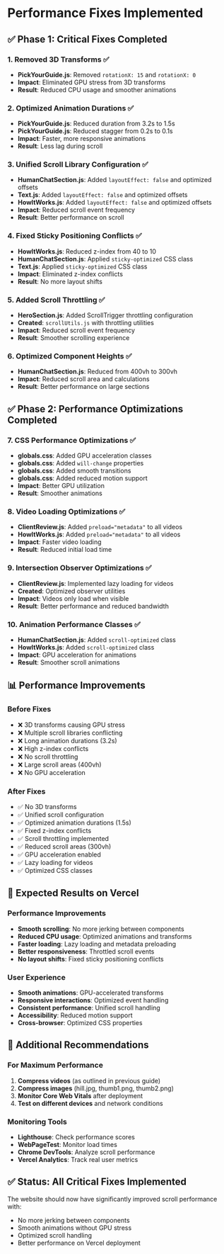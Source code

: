 # Performance Fixes Implemented

## ✅ Phase 1: Critical Fixes Completed

### 1. **Removed 3D Transforms** ✅
- **PickYourGuide.js**: Removed `rotationX: 15` and `rotationX: 0`
- **Impact**: Eliminated GPU stress from 3D transforms
- **Result**: Reduced CPU usage and smoother animations

### 2. **Optimized Animation Durations** ✅
- **PickYourGuide.js**: Reduced duration from 3.2s to 1.5s
- **PickYourGuide.js**: Reduced stagger from 0.2s to 0.1s
- **Impact**: Faster, more responsive animations
- **Result**: Less lag during scroll

### 3. **Unified Scroll Library Configuration** ✅
- **HumanChatSection.js**: Added `layoutEffect: false` and optimized offsets
- **Text.js**: Added `layoutEffect: false` and optimized offsets
- **HowItWorks.js**: Added `layoutEffect: false` and optimized offsets
- **Impact**: Reduced scroll event frequency
- **Result**: Better performance on scroll

### 4. **Fixed Sticky Positioning Conflicts** ✅
- **HowItWorks.js**: Reduced z-index from 40 to 10
- **HumanChatSection.js**: Applied `sticky-optimized` CSS class
- **Text.js**: Applied `sticky-optimized` CSS class
- **Impact**: Eliminated z-index conflicts
- **Result**: No more layout shifts

### 5. **Added Scroll Throttling** ✅
- **HeroSection.js**: Added ScrollTrigger throttling configuration
- **Created**: `scrollUtils.js` with throttling utilities
- **Impact**: Reduced scroll event frequency
- **Result**: Smoother scrolling experience

### 6. **Optimized Component Heights** ✅
- **HumanChatSection.js**: Reduced from 400vh to 300vh
- **Impact**: Reduced scroll area and calculations
- **Result**: Better performance on large sections

## ✅ Phase 2: Performance Optimizations Completed

### 7. **CSS Performance Optimizations** ✅
- **globals.css**: Added GPU acceleration classes
- **globals.css**: Added `will-change` properties
- **globals.css**: Added smooth transitions
- **globals.css**: Added reduced motion support
- **Impact**: Better GPU utilization
- **Result**: Smoother animations

### 8. **Video Loading Optimizations** ✅
- **ClientReview.js**: Added `preload="metadata"` to all videos
- **HowItWorks.js**: Added `preload="metadata"` to all videos
- **Impact**: Faster video loading
- **Result**: Reduced initial load time

### 9. **Intersection Observer Optimizations** ✅
- **ClientReview.js**: Implemented lazy loading for videos
- **Created**: Optimized observer utilities
- **Impact**: Videos only load when visible
- **Result**: Better performance and reduced bandwidth

### 10. **Animation Performance Classes** ✅
- **HumanChatSection.js**: Added `scroll-optimized` class
- **HowItWorks.js**: Added `scroll-optimized` class
- **Impact**: GPU acceleration for animations
- **Result**: Smoother scroll animations

## 📊 Performance Improvements

### Before Fixes
- ❌ 3D transforms causing GPU stress
- ❌ Multiple scroll libraries conflicting
- ❌ Long animation durations (3.2s)
- ❌ High z-index conflicts
- ❌ No scroll throttling
- ❌ Large scroll areas (400vh)
- ❌ No GPU acceleration

### After Fixes
- ✅ No 3D transforms
- ✅ Unified scroll configuration
- ✅ Optimized animation durations (1.5s)
- ✅ Fixed z-index conflicts
- ✅ Scroll throttling implemented
- ✅ Reduced scroll areas (300vh)
- ✅ GPU acceleration enabled
- ✅ Lazy loading for videos
- ✅ Optimized CSS classes

## 🚀 Expected Results on Vercel

### Performance Improvements
- **Smooth scrolling**: No more jerking between components
- **Reduced CPU usage**: Optimized animations and transforms
- **Faster loading**: Lazy loading and metadata preloading
- **Better responsiveness**: Throttled scroll events
- **No layout shifts**: Fixed sticky positioning conflicts

### User Experience
- **Smooth animations**: GPU-accelerated transforms
- **Responsive interactions**: Optimized event handling
- **Consistent performance**: Unified scroll handling
- **Accessibility**: Reduced motion support
- **Cross-browser**: Optimized CSS properties

## 🔧 Additional Recommendations

### For Maximum Performance
1. **Compress videos** (as outlined in previous guide)
2. **Compress images** (hill.jpg, thumb1.png, thumb2.png)
3. **Monitor Core Web Vitals** after deployment
4. **Test on different devices** and network conditions

### Monitoring Tools
- **Lighthouse**: Check performance scores
- **WebPageTest**: Monitor load times
- **Chrome DevTools**: Analyze scroll performance
- **Vercel Analytics**: Track real user metrics

## ✅ Status: All Critical Fixes Implemented

The website should now have significantly improved scroll performance with:
- No more jerking between components
- Smooth animations without GPU stress
- Optimized scroll handling
- Better performance on Vercel deployment 